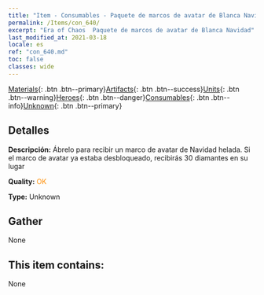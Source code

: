 ```yaml
---
title: "Item - Consumables - Paquete de marcos de avatar de Blanca Navidad"
permalink: /Items/con_640/
excerpt: "Era of Chaos  Paquete de marcos de avatar de Blanca Navidad"
last_modified_at: 2021-03-18
locale: es
ref: "con_640.md"
toc: false
classes: wide
---
```

 [Materials](/es/Items/){: .btn .btn--primary}[Artifacts](/es/Items/Artifacts/){: .btn .btn--success}[Units](/es/Items/Units/){: .btn .btn--warning}[Heroes](/es/Items/Heroes/){: .btn .btn--danger}[Consumables](/es/Items/Consumables/){: .btn .btn--info}[Unknown](/es/Items/Unknown/){: .btn .btn--primary}

## Detalles
 **Descripción:** Ábrelo para recibir un marco de avatar de Navidad helada. Si el marco de avatar ya estaba desbloqueado, recibirás 30 diamantes en su lugar

 **Quality:** <span style="color: #FF8C00">OK</span>

 **Type:** Unknown

## Gather

  None

## This item contains:

  None

